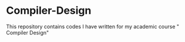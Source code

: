 # Compiler-Design
This repository contains codes I have written for my academic course " Compiler Design"
